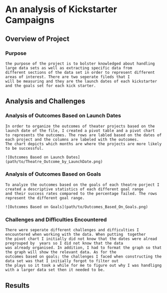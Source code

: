 # An analysis of Kickstarter Campaigns

## Overview of Project
### Purpose
    the purpose of the project is to bolster knowledged about handling large data sets as well as extracting specific data from
    different sections of the data set in order to represent different areas of interest. There are two seperate fileds that I 
    will be measuring and they are the launch dates of each kickstarter and the goals set for each kick starter.

## Analysis and Challenges

### Analysis of Outcomes Based on Launch Dates
    In order to organize the outcomes of theater projects based on the launch date of the file, I created a pivot table and a pivot chart
    to represents the outcomes. The rows are labled based on the dates of each project and the columns are labeled with the outcomes. 
    The chart depicts which months are where the projects are more likely to be successful.
    
    ![Outcomes Based on Launch Dates](path/to/Theatre_Outcome_by_LaunchDate.png)
### Analysis of Outcomes Based on Goals
    To analyze the outcomes based on the goals of each theatre porject I created a descriptive statistics of each different goal range
    and their success rates compared to the percentage failed. The rows represent the different goal range.
    
    ![Outcomes Based on Goals](path/to/Outcomes_Based_On_Goals.png)
### Challenges and Difficulties Encountered
    There were seperate different challenges and difficulties I encountered when working with the data. When putting  together 
    the pivot chart I initially did not know that the dates were alread pregrouped by  years so I did not know that the data 
    was already organised. In addition, I had to format the graph so that the graph will show the relevant data. As for the 
    outcomes based on goals; the challenges I faced when constructing the data set was that I initially forgot to filter out 
    the plays so it took a while for me to figure out why I was handligng with a larger data set then it needed to be.

## Results
